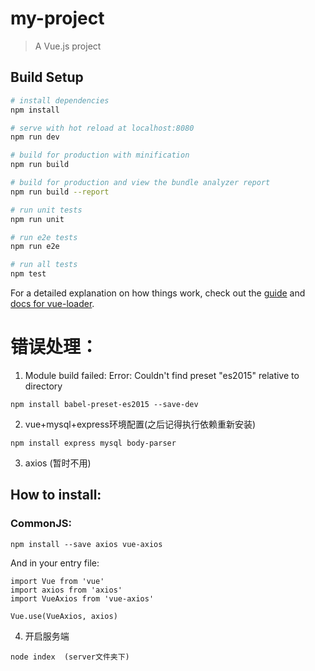 # my-project

> A Vue.js project

## Build Setup

``` bash
# install dependencies
npm install

# serve with hot reload at localhost:8080
npm run dev

# build for production with minification
npm run build

# build for production and view the bundle analyzer report
npm run build --report

# run unit tests
npm run unit

# run e2e tests
npm run e2e

# run all tests
npm test
```

For a detailed explanation on how things work, check out the [guide](http://vuejs-templates.github.io/webpack/) and [docs for vue-loader](http://vuejs.github.io/vue-loader).

# 错误处理：

1. Module build failed: Error: Couldn't find preset "es2015" relative to directory

```
npm install babel-preset-es2015 --save-dev
```

2. vue+mysql+express环境配置(之后记得执行依赖重新安装)

```
npm install express mysql body-parser
```

3. axios (暂时不用)

## How to install:
### CommonJS:
```
npm install --save axios vue-axios
```

And in your entry file:
```
import Vue from 'vue'
import axios from 'axios'
import VueAxios from 'vue-axios'

Vue.use(VueAxios, axios)
```

4. 开启服务端

```
node index  (server文件夹下)
```
